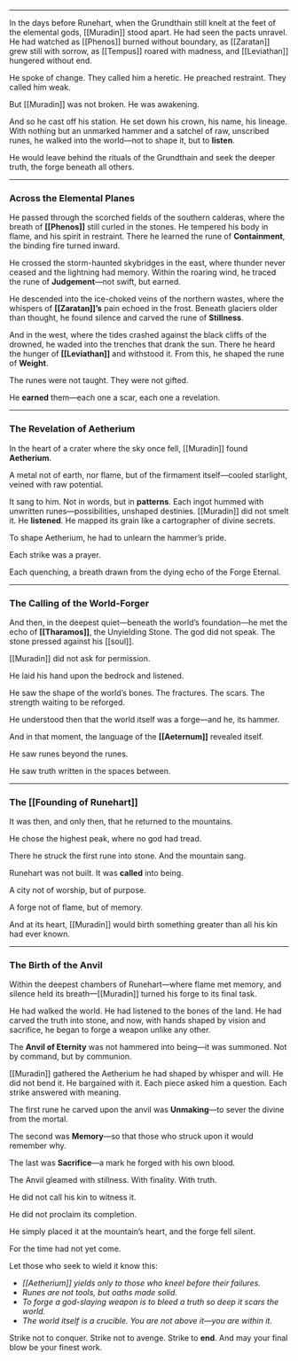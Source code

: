 
---

In the days before Runehart, when the Grundthain still knelt at the feet of the elemental gods, [[Muradin]] stood apart. He had seen the pacts unravel. He had watched as [[Phenos]] burned without boundary, as [[Zaratan]] grew still with sorrow, as [[Tempus]] roared with madness, and [[Leviathan]] hungered without end.

He spoke of change. They called him a heretic. He preached restraint. They called him weak.

But [[Muradin]] was not broken. He was awakening.

And so he cast off his station. He set down his crown, his name, his lineage. With nothing but an unmarked hammer and a satchel of raw, unscribed runes, he walked into the world—not to shape it, but to **listen**.

He would leave behind the rituals of the Grundthain and seek the deeper truth, the forge beneath all others.


---
### Across the Elemental Planes

He passed through the scorched fields of the southern calderas, where the breath of **[[Phenos]]** still curled in the stones. He tempered his body in flame, and his spirit in restraint. There he learned the rune of **Containment**, the binding fire turned inward.

He crossed the storm-haunted skybridges in the east, where thunder never ceased and the lightning had memory. Within the roaring wind, he traced the rune of **Judgement**—not swift, but earned.

He descended into the ice-choked veins of the northern wastes, where the whispers of **[[Zaratan]]’s** pain echoed in the frost. Beneath glaciers older than thought, he found silence and carved the rune of **Stillness**.

And in the west, where the tides crashed against the black cliffs of the drowned, he waded into the trenches that drank the sun. There he heard the hunger of **[[Leviathan]]** and withstood it. From this, he shaped the rune of **Weight**.

The runes were not taught. They were not gifted.

He **earned** them—each one a scar, each one a revelation.

---
### The Revelation of Aetherium

In the heart of a crater where the sky once fell, [[Muradin]] found **Aetherium**.

A metal not of earth, nor flame, but of the firmament itself—cooled starlight, veined with raw potential.

It sang to him. Not in words, but in **patterns**. Each ingot hummed with unwritten runes—possibilities, unshaped destinies. [[Muradin]] did not smelt it. He **listened**. He mapped its grain like a cartographer of divine secrets.

To shape Aetherium, he had to unlearn the hammer’s pride.

Each strike was a prayer.

Each quenching, a breath drawn from the dying echo of the Forge Eternal.

---
### The Calling of the World-Forger

And then, in the deepest quiet—beneath the world’s foundation—he met the echo of **[[Tharamos]]**, the Unyielding Stone. The god did not speak. The stone pressed against his [[soul]].

[[Muradin]] did not ask for permission.

He laid his hand upon the bedrock and listened.

He saw the shape of the world’s bones. The fractures. The scars. The strength waiting to be reforged.

He understood then that the world itself was a forge—and he, its hammer.

And in that moment, the language of the **[[Aeternum]]** revealed itself.

He saw runes beyond the runes.

He saw truth written in the spaces between.

---
### The [[Founding of Runehart]]

It was then, and only then, that he returned to the mountains.

He chose the highest peak, where no god had tread.

There he struck the first rune into stone. And the mountain sang.

Runehart was not built. It was **called** into being.

A city not of worship, but of purpose.

A forge not of flame, but of memory.

And at its heart, [[Muradin]] would birth something greater than all his kin had ever known.

---
### The Birth of the Anvil

Within the deepest chambers of Runehart—where flame met memory, and silence held its breath—[[Muradin]] turned his forge to its final task.

He had walked the world. He had listened to the bones of the land. He had carved the truth into stone, and now, with hands shaped by vision and sacrifice, he began to forge a weapon unlike any other.

The **Anvil of Eternity** was not hammered into being—it was summoned. Not by command, but by communion.

[[Muradin]] gathered the Aetherium he had shaped by whisper and will. He did not bend it. He bargained with it. Each piece asked him a question. Each strike answered with meaning.

The first rune he carved upon the anvil was **Unmaking**—to sever the divine from the mortal.

The second was **Memory**—so that those who struck upon it would remember why.

The last was **Sacrifice**—a mark he forged with his own blood.

The Anvil gleamed with stillness. With finality. With truth.

He did not call his kin to witness it.

He did not proclaim its completion.

He simply placed it at the mountain’s heart, and the forge fell silent.

For the time had not yet come.

Let those who seek to wield it know this:

- _[[Aetherium]] yields only to those who kneel before their failures._
- _Runes are not tools, but oaths made solid._
- _To forge a god-slaying weapon is to bleed a truth so deep it scars the world._
- _The world itself is a crucible. You are not above it—you are within it._

Strike not to conquer.
Strike not to avenge.
Strike to **end**.
And may your final blow be your finest work.